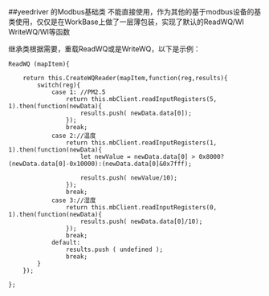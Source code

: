 ##yeedriver 的Modbus基础类
不能直接使用，作为其他的基于modbus设备的基类使用，仅仅是在WorkBase上做了一层薄包装，实现了默认的ReadWQ/WI WriteWQ/WI等函数

继承类根据需要，重载ReadWQ或是WriteWQ，以下是示例：

    ReadWQ (mapItem){

        return this.CreateWQReader(mapItem,function(reg,results){
            switch(reg){
                case 1: //PM2.5
                    return this.mbClient.readInputRegisters(5, 1).then(function(newData){
                        results.push( newData.data[0]);
                    });
                    break;
                case 2://温度
                    return this.mbClient.readInputRegisters(1, 1).then(function(newData){
                        let newValue = newData.data[0] > 0x8000?(newData.data[0]-0x10000):(newData.data[0]&0x7fff);

                        results.push( newValue/10);
                    });
                    break;
                case 3://湿度
                    return this.mbClient.readInputRegisters(0, 1).then(function(newData){
                        results.push( newData.data[0]/10);
                    });
                    break;
                default:
                    results.push ( undefined );
                    break;
            }
        });

    };